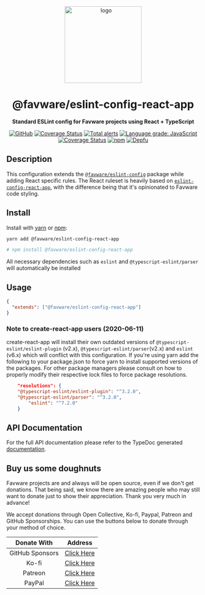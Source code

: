 <div align="center">

<img src="https://cdn.favware.tech/img/eslint.png" height="200" alt="logo"/>

# @favware/eslint-config-react-app

**Standard ESLint config for Favware projects using React + TypeScript**

[![GitHub](https://img.shields.io/github/license/favware/node-packages?logo=github&style=flat-square)](https://github.com/favware/node-packages/blob/main/LICENSE.md)
[![Coverage Status](https://coveralls.io/repos/github/favware/node-packages/badge.svg?branch=main)](https://coveralls.io/github/favware/node-packages?branch=main)
[![Total alerts](https://img.shields.io/lgtm/alerts/g/favware/node-packages.svg?logo=lgtm&logoWidth=18)](https://lgtm.com/projects/g/favware/node-packages/alerts/)
[![Language grade: JavaScript](https://img.shields.io/lgtm/grade/javascript/g/favware/node-packages.svg?logo=lgtm&logoWidth=18)](https://lgtm.com/projects/g/favware/node-packages/context:javascript)
[![Coverage Status](https://coveralls.io/repos/github/favware/node-packages/badge.svg?branch=main)](https://coveralls.io/github/favware/node-packages?branch=main)
[![npm](https://img.shields.io/npm/v/@favware/eslint-config-react-app?color=crimson&logo=npm&style=flat-square)](https://www.npmjs.com/package/@favware/eslint-config-react-app)
[![Depfu](https://badges.depfu.com/badges/30f62cdba0c569448b5f93d532dad8e4/count.svg)](https://depfu.com/github/favware/node-packages?project_id=15121)

</div>

## Description

This configuration extends the [`@favware/eslint-config`](https://www.npmjs.com/package/@favware/eslint-config) package while adding React specific rules. The React ruleset is heavily based on [`eslint-config-react-app`](https://www.npmjs.com/package/eslint-config-react-app), with the difference being that it's opinionated to Favware code styling.

## Install

Install with [yarn](https://yarnpkg.com) or [npm](https://www.npmjs.com/):

```sh
yarn add @favware/eslint-config-react-app

# npm install @favware/eslint-config-react-app
```

All necessary dependencies such as `eslint` and `@typescript-eslint/parser` will automatically be installed

## Usage

```json
{
  "extends": ["@favware/eslint-config-react-app"]
}
```

### Note to create-react-app users (2020-06-11)

create-react-app will install their own outdated versions of `@typescript-eslint/eslint-plugin` (v2.x), `@typescript-eslint/parser`(v2.x) and `eslint` (v6.x) which will conflict with this configuration. If you're using yarn add the following to your package.json to force yarn to install supported versions of the packages. For other package managers please consult on how to properly modify their respective lock files to force package resolutions.

```json
	"resolutions": {
    "@typescript-eslint/eslint-plugin": "^3.2.0",
    "@typescript-eslint/parser": "^3.2.0",
		"eslint": "^7.2.0"
	}
```

## API Documentation

For the full API documentation please refer to the TypeDoc generated [documentation](https://favware.github.io/node-packages/modules/_favware_eslint_config_react_app.html).

## Buy us some doughnuts

Favware projects are and always will be open source, even if we don't get donations. That being said, we know there are amazing people who may still want to donate just to show their appreciation. Thank you very much in advance!

We accept donations through Open Collective, Ko-fi, Paypal, Patreon and GitHub Sponsorships. You can use the buttons below to donate through your method of choice.

|   Donate With   |                      Address                      |
| :-------------: | :-----------------------------------------------: |
| GitHub Sponsors |  [Click Here](https://github.com/sponsors/Favna)  |
|      Ko-fi      |  [Click Here](https://donate.favware.tech/kofi)   |
|     Patreon     | [Click Here](https://donate.favware.tech/patreon) |
|     PayPal      | [Click Here](https://donate.favware.tech/paypal)  |
